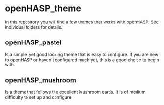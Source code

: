 # openHASP_theme
In this repository you will find a few themes that works with openHASP. See individual folders for details.

## openHASP_pastel

Is a simple, yet good looking theme that is easy to configure. If you are new to openHASP or haven't configured much yet, this is a good choice to begin with.

## openHASP_mushroom

Is a theme that follows the excellent Mushroom cards. It is of medium difficulty to set up and configure
